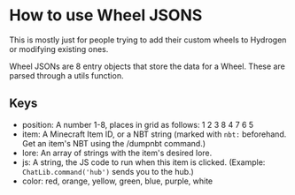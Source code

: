 # How to use Wheel JSONS
This is mostly just for people trying to add their custom wheels to Hydrogen or modifying existing ones.

Wheel JSONs are 8 entry objects that store the data for a Wheel.
These are parsed through a utils function.

## Keys
- position: A number 1-8, places in grid as follows:
    1 2 3
    8   4
    7 6 5
- item: A Minecraft Item ID, or a NBT string (marked with `nbt:` beforehand. Get an item's NBT using the /dumpnbt command.)
- lore: An array of strings with the item's desired lore.
- js: A string, the JS code to run when this item is clicked. (Example: `ChatLib.command('hub')` sends you to the hub.)
- color: red, orange, yellow, green, blue, purple, white